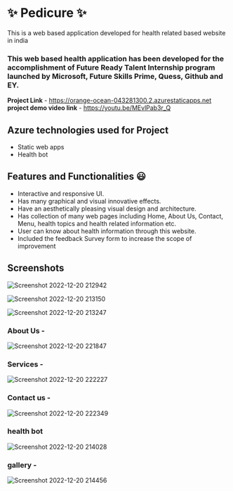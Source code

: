 # ✨ Pedicure ✨

This is a web based application developed for health related based website in india

### This web based health application has been developed for the accomplishment of Future Ready Talent Internship program launched by Microsoft, Future Skills Prime, Quess, Github and EY.


**Project Link** - https://orange-ocean-043281300.2.azurestaticapps.net
**project demo video link** - https://youtu.be/MEvlPab3r_Q
## Azure technologies used for Project

- Static web apps
- Health bot

## Features and Functionalities 😃

- Interactive and responsive UI.
- Has many graphical and visual innovative effects.
- Have an aesthetically pleasing visual design and architecture.
- Has collection of many web pages including Home, About Us, Contact, Menu, health topics and health related information etc.
- User can know about health information through this website.
- Included the feedback Survey form to increase the scope of improvement 

## Screenshots
![Screenshot 2022-12-20 212942](https://user-images.githubusercontent.com/118047429/208710949-ad7db2b6-fe09-4152-aad6-ada7b9f3c04d.jpg)

![Screenshot 2022-12-20 213150](https://user-images.githubusercontent.com/118047429/208711176-0916e1a0-2660-4358-a772-d8a73f8dc742.jpg)


![Screenshot 2022-12-20 213247](https://user-images.githubusercontent.com/118047429/208711542-b207f81e-238b-4a23-9d9c-7ee43832a759.jpg)

   

### About Us -
![Screenshot 2022-12-20 221847](https://user-images.githubusercontent.com/118047429/208721641-6b468e63-23a1-4384-a8c9-4e7272d54297.jpg)


### Services -

![Screenshot 2022-12-20 222227](https://user-images.githubusercontent.com/118047429/208722651-5337c609-9e76-4a40-8e0a-8ad7cbdc2914.jpg)


### Contact us -

![Screenshot 2022-12-20 222349](https://user-images.githubusercontent.com/118047429/208722768-b582f670-0800-483e-aa4a-490343cbcc48.jpg)


### health bot

![Screenshot 2022-12-20 214028](https://user-images.githubusercontent.com/118047429/208713141-b3feb65c-0bfa-4e71-85b2-74acd26c467a.jpg)

### gallery -

![Screenshot 2022-12-20 214456](https://user-images.githubusercontent.com/118047429/208713959-9bec00b8-518c-487d-88a2-aa6bb63f91f5.jpg)
